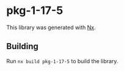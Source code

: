 # pkg-1-17-5

This library was generated with [Nx](https://nx.dev).

## Building

Run `nx build pkg-1-17-5` to build the library.
